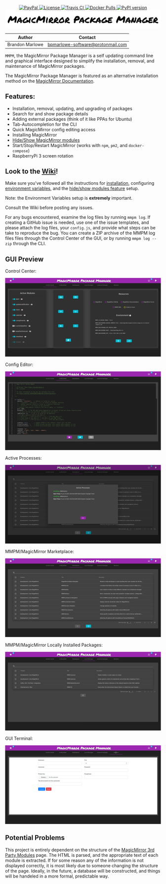 <p align="center">
  <!-- badges start -->
  <a href="https://www.paypal.com/cgi-bin/webscr?cmd=_donations&business=L2ML7F8DTMAT2&currency_code=USD&source=ur" target="_blank">
    <img src="https://img.shields.io/badge/Donate-PayPal-green.svg" alt="PayPal">
  </a>
  <a href="http://choosealicense.com/licenses/mit" target="_blank">
    <img src="https://img.shields.io/badge/license-MIT-blue.svg" alt="License">
  </a>
  <a href="https://travis-ci.org/github/Bee-Mar/mmpm" target="_blank">
    <img src="https://travis-ci.org/Bee-Mar/mmpm.svg?branch=master" alt="Travis CI">
  </a>
  <a href="https://hub.docker.com/r/karsten13/mmpm" target="_blank">
    <img src="https://img.shields.io/docker/pulls/karsten13/mmpm.svg" alt="Docker Pulls">
  </a>
  <a href="https://pypi.org/project/mmpm" target="_blank">
    <img src="https://img.shields.io/pypi/v/mmpm.svg" alt="PyPI version">
  </a>
  <!-- badges end -->

  <!-- main title/logo -->
  <a href="https://www.paypal.com/cgi-bin/webscr?cmd=_donations&business=L2ML7F8DTMAT2&currency_code=USD&source=ur" target="_blank">
    <img src="assets/MagicMirrorPackageManager.png" alt="MagicMirror Package Manager">
  </a>
</p>

| Author          | Contact                           |
| --------------- | --------------------------------- |
| Brandon Marlowe | bpmarlowe-software@protonmail.com |

`MMPM`, the MagicMirror Package Manager is a self updating command line and graphical interface designed to simplify the installation, removal, and maintenance of MagicMirror packages.

The MagicMirror Package Manager is featured as an alternative installation method on the [MagicMirror Documentation](https://docs.magicmirror.builders/getting-started/installation.html#alternative-installation-methods).

## Features:

- Installation, removal, updating, and upgrading of packages
- Search for and show package details
- Adding external packages (think of it like PPAs for Ubuntu)
- Tab-Autocompletion for the CLI
- Quick MagicMirror config editing access
- Installing MagicMirror
- [Hide/Show MagicMirror modules](https://github.com/Bee-Mar/mmpm/wiki/Status,-Hide,-Show-MagicMirror-Modules)
- Start/Stop/Restart MagicMirror (works with `npm`, `pm2`, and `docker-compose`)
- RaspberryPi 3 screen rotation

## Look to the [Wiki](https://github.com/Bee-Mar/mmpm/wiki)!

Make sure you've followed all the instructions for [installation](https://github.com/Bee-Mar/mmpm/wiki/MMPM-Installation), configuring [environment variables](https://github.com/Bee-Mar/mmpm/wiki/MMPM-Environment-Variables), and the [hide/show modules feature](https://github.com/Bee-Mar/mmpm/wiki/Status,-Hide,-Show-MagicMirror-Modules) setup.

Note: the Environment Variables setup is **extremely** important.

Consult the Wiki before posting any issues.

For any bugs encountered, examine the log files by running `mmpm log`. If creating a GitHub issue is
needed, use one of the issue templates, and please attach the log files, your `config.js`, and
provide what steps can be take to reproduce the bug. You can create a ZIP archive of the MMPM log
files files through the Control Center of the GUI, or by running `mmpm log --zip` through the CLI.

## GUI Preview

Control Center:

![GUI Control Center](assets/Control-Center.png)

Config Editor:

![GUI Config Editor](assets/Config-Editor.png)

Active Processes:

![GUI Active Processes](assets/Active-Processes.png)

MMPM/MagicMirror Marketplace:

![GUI MarketPlace](assets/MarketPlace.png)

MMPM/MagicMirror Locally Installed Packages:

![GUI LocalPackages](assets/Local-Packages.png)

GUI Terminal:

![GUI Terminal](assets/GUI-Terminal.png)

## Potential Problems

This project is entirely dependent on the structure of the [MagicMirror 3rd Party
Modules](https://github.com/MichMich/MagicMirror/wiki/3rd-Party-Modules) page. The HTML is parsed,
and the appropriate text of each module is extracted. If for some reason any of the information is
not displayed correctly, it is most likely due to someone changing the structure of the page.
Ideally, in the future, a database will be constructed, and things will be handeled in a more
formal, predictable way.
